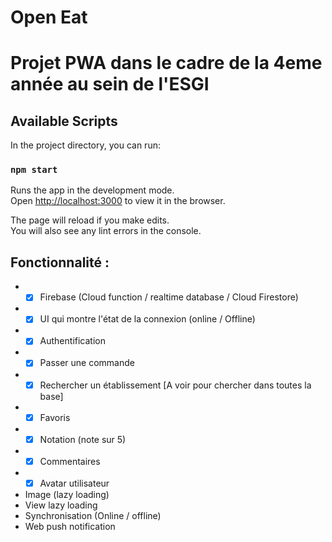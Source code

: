 # Open Eat

# Projet PWA dans le cadre de la 4eme année au sein de l'ESGI

## Available Scripts

In the project directory, you can run:

### `npm start`

Runs the app in the development mode.<br />
Open [http://localhost:3000](http://localhost:3000) to view it in the browser.

The page will reload if you make edits.<br />
You will also see any lint errors in the console.

## Fonctionnalité :

- * [x] Firebase (Cloud function / realtime database / Cloud Firestore) 
- * [x] UI qui montre l'état de la connexion (online / Offline)
- * [x] Authentification
- * [x] Passer une commande
- * [x] Rechercher un établissement [A voir pour chercher dans toutes la base]
- * [x] Favoris
- * [x] Notation (note sur 5)
- * [x] Commentaires
- * [x] Avatar utilisateur
- Image (lazy loading)
- View lazy loading
- Synchronisation (Online / offline)
- Web push notification
